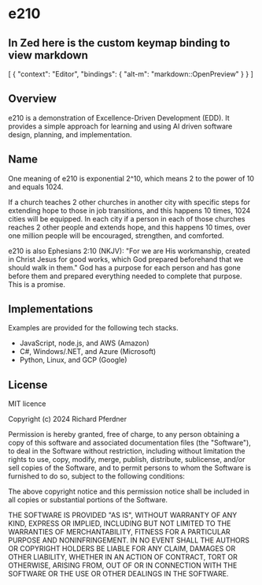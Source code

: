 # e210

## In Zed here is the custom keymap binding to view markdown
[
  {
    "context": "Editor",
    "bindings": {
      "alt-m": "markdown::OpenPreview"
    }
  }
]

## Overview

e210 is a demonstration of  Excellence-Driven Development (EDD). It provides a simple approach for learning and using AI driven software design, planning, and implementation.

## Name

One meaning of e210 is exponential 2^10, which means 2 to the power of 10 and equals 1024.

If a church teaches 2 other churches in another city with specific steps for extending hope to those in job transitions, and this happens 10 times, 1024 cities will be equipped. In each city if a person in each of those churches reaches 2 other people and extends hope, and this happens 10 times, over one million people will be encouraged, strengthen, and comforted.

e210 is also Ephesians 2:10 (NKJV): "For we are His workmanship, created in Christ Jesus for good works, which God prepared beforehand that we should walk in them." God has a purpose for each person and has gone before them and prepared everything needed to complete that purpose. This is a promise.

## Implementations

Examples are provided for the following tech stacks.

- JavaScript, node.js, and AWS (Amazon)
- C#, Windows/.NET, and Azure (Microsoft)
- Python, Linux, and GCP (Google)

## License

MIT licence

Copyright (c) 2024 Richard Pferdner

Permission is hereby granted, free of charge, to any person obtaining a copy of this software and associated documentation files (the "Software"), to deal in the Software without restriction, including without limitation the rights to use, copy, modify, merge, publish, distribute, sublicense, and/or sell copies of the Software, and to permit persons to whom the Software is furnished to do so, subject to the following conditions:

The above copyright notice and this permission notice shall be included in all copies or substantial portions of the Software.

THE SOFTWARE IS PROVIDED "AS IS", WITHOUT WARRANTY OF ANY KIND, EXPRESS OR IMPLIED, INCLUDING BUT NOT LIMITED TO THE WARRANTIES OF MERCHANTABILITY, FITNESS FOR A PARTICULAR PURPOSE AND NONINFRINGEMENT. IN NO EVENT SHALL THE AUTHORS OR COPYRIGHT HOLDERS BE LIABLE FOR ANY CLAIM, DAMAGES OR OTHER LIABILITY, WHETHER IN AN ACTION OF CONTRACT, TORT OR OTHERWISE, ARISING FROM, OUT OF OR IN CONNECTION WITH THE SOFTWARE OR THE USE OR OTHER DEALINGS IN THE SOFTWARE.
